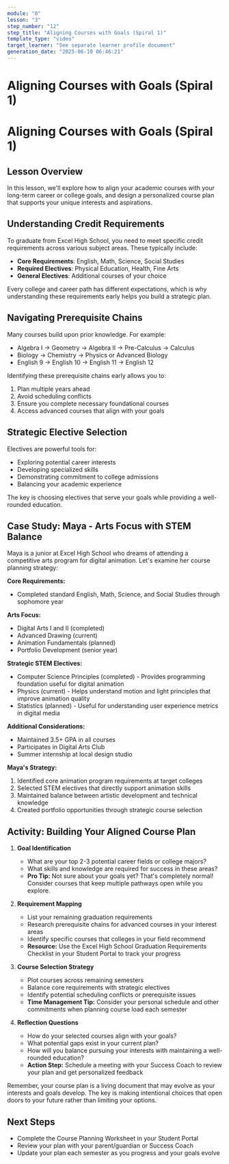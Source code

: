 ```yaml
---
module: "8"
lesson: "3"
step_number: "12"
step_title: "Aligning Courses with Goals (Spiral 1)"
template_type: "video"
target_learner: "See separate learner profile document"
generation_date: "2025-06-10 06:46:21"
---
```


# Aligning Courses with Goals (Spiral 1)

# Aligning Courses with Goals (Spiral 1)

## Lesson Overview
In this lesson, we'll explore how to align your academic courses with your long-term career or college goals, and design a personalized course plan that supports your unique interests and aspirations.

## Understanding Credit Requirements

To graduate from Excel High School, you need to meet specific credit requirements across various subject areas. These typically include:

- **Core Requirements**: English, Math, Science, Social Studies
- **Required Electives**: Physical Education, Health, Fine Arts
- **General Electives**: Additional courses of your choice

Every college and career path has different expectations, which is why understanding these requirements early helps you build a strategic plan.

## Navigating Prerequisite Chains

Many courses build upon prior knowledge. For example:
- Algebra I → Geometry → Algebra II → Pre-Calculus → Calculus
- Biology → Chemistry → Physics or Advanced Biology
- English 9 → English 10 → English 11 → English 12

Identifying these prerequisite chains early allows you to:
1. Plan multiple years ahead
2. Avoid scheduling conflicts
3. Ensure you complete necessary foundational courses
4. Access advanced courses that align with your goals

## Strategic Elective Selection

Electives are powerful tools for:
- Exploring potential career interests
- Developing specialized skills
- Demonstrating commitment to college admissions
- Balancing your academic experience

The key is choosing electives that serve your goals while providing a well-rounded education.

## Case Study: Maya - Arts Focus with STEM Balance

Maya is a junior at Excel High School who dreams of attending a competitive arts program for digital animation. Let's examine her course planning strategy:

**Core Requirements:**
- Completed standard English, Math, Science, and Social Studies through sophomore year

**Arts Focus:**
- Digital Arts I and II (completed)
- Advanced Drawing (current)
- Animation Fundamentals (planned)
- Portfolio Development (senior year)

**Strategic STEM Electives:**
- Computer Science Principles (completed) - Provides programming foundation useful for digital animation
- Physics (current) - Helps understand motion and light principles that improve animation quality
- Statistics (planned) - Useful for understanding user experience metrics in digital media

**Additional Considerations:**
- Maintained 3.5+ GPA in all courses
- Participates in Digital Arts Club
- Summer internship at local design studio

**Maya's Strategy:**
1. Identified core animation program requirements at target colleges
2. Selected STEM electives that directly support animation skills
3. Maintained balance between artistic development and technical knowledge
4. Created portfolio opportunities through strategic course selection

## Activity: Building Your Aligned Course Plan

1. **Goal Identification**
   - What are your top 2-3 potential career fields or college majors?
   - What skills and knowledge are required for success in these areas?
   - **Pro Tip:** Not sure about your goals yet? That's completely normal! Consider courses that keep multiple pathways open while you explore.

2. **Requirement Mapping**
   - List your remaining graduation requirements
   - Research prerequisite chains for advanced courses in your interest areas
   - Identify specific courses that colleges in your field recommend
   - **Resource:** Use the Excel High School Graduation Requirements Checklist in your Student Portal to track your progress

3. **Course Selection Strategy**
   - Plot courses across remaining semesters
   - Balance core requirements with strategic electives
   - Identify potential scheduling conflicts or prerequisite issues
   - **Time Management Tip:** Consider your personal schedule and other commitments when planning course load each semester

4. **Reflection Questions**
   - How do your selected courses align with your goals?
   - What potential gaps exist in your current plan?
   - How will you balance pursuing your interests with maintaining a well-rounded education?
   - **Action Step:** Schedule a meeting with your Success Coach to review your plan and get personalized feedback

Remember, your course plan is a living document that may evolve as your interests and goals develop. The key is making intentional choices that open doors to your future rather than limiting your options.

## Next Steps
- Complete the Course Planning Worksheet in your Student Portal
- Review your plan with your parent/guardian or Success Coach
- Update your plan each semester as you progress and your goals evolve